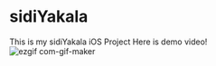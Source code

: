 # sidiYakala
This is my sidiYakala iOS Project 
Here is demo video!
![ezgif com-gif-maker](https://user-images.githubusercontent.com/99825672/181069915-f9c741ac-597b-497c-8536-a5827db6a42d.gif)
